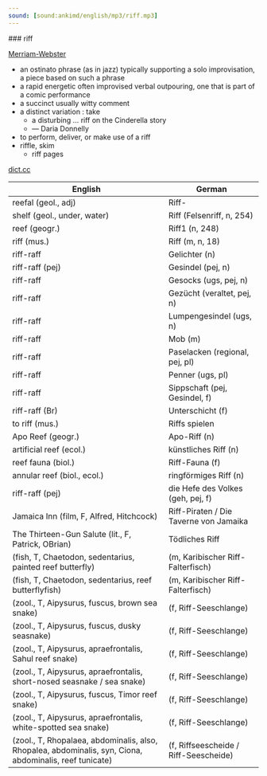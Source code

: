 ```yaml
---
sound: [sound:ankimd/english/mp3/riff.mp3]
---
```


\### riff

[Merriam-Webster](https://www.merriam-webster.com/dictionary/riff)

- an ostinato phrase (as in jazz) typically supporting a solo improvisation, a piece based on such a phrase
- a rapid energetic often improvised verbal outpouring, one that is part of a comic performance
- a succinct usually witty comment
- a distinct variation : take
    - a disturbing … riff on the Cinderella story
    - — Daria Donnelly
- to perform, deliver, or make use of a riff
- riffle, skim
    - riff pages

[dict.cc](https://www.dict.cc/riff)

| English        | German       |
| -------------- | ------------ |
| reefal (geol., adj) | Riff- |
| shelf (geol., under, water) | Riff (Felsenriff, n, 254) |
| reef (geogr.) | Riff1 (n, 248) |
| riff (mus.) | Riff (m, n, 18) |
| riff-raff | Gelichter (n) |
| riff-raff (pej) | Gesindel (pej, n) |
| riff-raff | Gesocks (ugs, pej, n) |
| riff-raff | Gezücht (veraltet, pej, n) |
| riff-raff | Lumpengesindel (ugs, n) |
| riff-raff | Mob (m) |
| riff-raff | Paselacken (regional, pej, pl) |
| riff-raff | Penner (ugs, pl) |
| riff-raff | Sippschaft (pej, Gesindel, f) |
| riff-raff (Br) | Unterschicht (f) |
| to riff (mus.) | Riffs spielen |
| Apo Reef (geogr.) | Apo-Riff (n) |
| artificial reef (ecol.) | künstliches Riff (n) |
| reef fauna (biol.) | Riff-Fauna (f) |
| annular reef (biol., ecol.) | ringförmiges Riff (n) |
| riff-raff (pej) | die Hefe des Volkes (geh, pej, f) |
| Jamaica Inn (film, F, Alfred, Hitchcock) | Riff-Piraten / Die Taverne von Jamaika |
| The Thirteen-Gun Salute (lit., F, Patrick, OBrian) | Tödliches Riff |
|  (fish, T, Chaetodon, sedentarius, painted reef butterfly) |  (m, Karibischer Riff-Falterfisch) |
|  (fish, T, Chaetodon, sedentarius, reef butterflyfish) |  (m, Karibischer Riff-Falterfisch) |
|  (zool., T, Aipysurus, fuscus, brown sea snake) |  (f, Riff-Seeschlange) |
|  (zool., T, Aipysurus, fuscus, dusky seasnake) |  (f, Riff-Seeschlange) |
|  (zool., T, Aipysurus, apraefrontalis, Sahul reef snake) |  (f, Riff-Seeschlange) |
|  (zool., T, Aipysurus, apraefrontalis, short-nosed seasnake / sea snake) |  (f, Riff-Seeschlange) |
|  (zool., T, Aipysurus, fuscus, Timor reef snake) |  (f, Riff-Seeschlange) |
|  (zool., T, Aipysurus, apraefrontalis, white-spotted sea snake) |  (f, Riff-Seeschlange) |
|  (zool., T, Rhopalaea, abdominalis, also, Rhopalea, abdominalis, syn, Ciona, abdominalis, reef tunicate) |  (f, Riffseescheide / Riff-Seescheide) |

